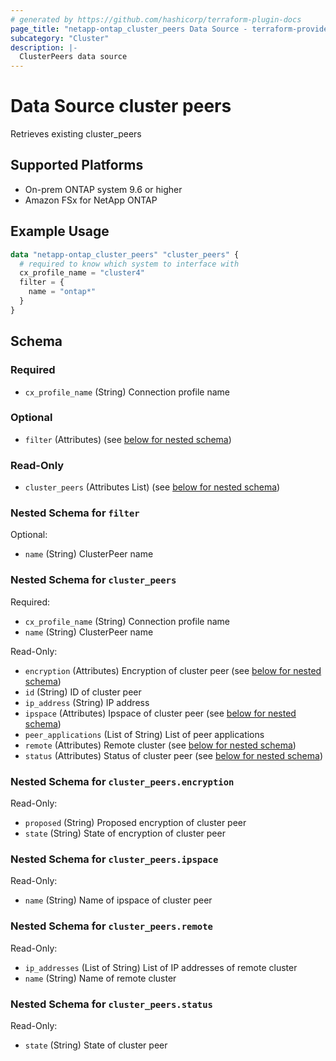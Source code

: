 ```yaml
---
# generated by https://github.com/hashicorp/terraform-plugin-docs
page_title: "netapp-ontap_cluster_peers Data Source - terraform-provider-netapp-ontap"
subcategory: "Cluster"
description: |-
  ClusterPeers data source
---
```


# Data Source cluster peers

Retrieves existing cluster_peers

## Supported Platforms

* On-prem ONTAP system 9.6 or higher
* Amazon FSx for NetApp ONTAP

## Example Usage

```terraform
data "netapp-ontap_cluster_peers" "cluster_peers" {
  # required to know which system to interface with
  cx_profile_name = "cluster4"
  filter = {
    name = "ontap*"
  }
}
```

<!-- schema generated by tfplugindocs -->
## Schema

### Required

- `cx_profile_name` (String) Connection profile name

### Optional

- `filter` (Attributes) (see [below for nested schema](#nestedatt--filter))

### Read-Only

- `cluster_peers` (Attributes List) (see [below for nested schema](#nestedatt--cluster_peers))

<a id="nestedatt--filter"></a>

### Nested Schema for `filter`

Optional:

- `name` (String) ClusterPeer name


<a id="nestedatt--cluster_peers"></a>

### Nested Schema for `cluster_peers`

Required:

- `cx_profile_name` (String) Connection profile name
- `name` (String) ClusterPeer name

Read-Only:

- `encryption` (Attributes) Encryption of cluster peer (see [below for nested schema](#nestedatt--cluster_peers--encryption))
- `id` (String) ID of cluster peer
- `ip_address` (String) IP address
- `ipspace` (Attributes) Ipspace of cluster peer (see [below for nested schema](#nestedatt--cluster_peers--ipspace))
- `peer_applications` (List of String) List of peer applications
- `remote` (Attributes) Remote cluster (see [below for nested schema](#nestedatt--cluster_peers--remote))
- `status` (Attributes) Status of cluster peer (see [below for nested schema](#nestedatt--cluster_peers--status))

<a id="nestedatt--cluster_peers--encryption"></a>

### Nested Schema for `cluster_peers.encryption`

Read-Only:

- `proposed` (String) Proposed encryption of cluster peer
- `state` (String) State of encryption of cluster peer


<a id="nestedatt--cluster_peers--ipspace"></a>

### Nested Schema for `cluster_peers.ipspace`

Read-Only:

- `name` (String) Name of ipspace of cluster peer


<a id="nestedatt--cluster_peers--remote"></a>

### Nested Schema for `cluster_peers.remote`

Read-Only:

- `ip_addresses` (List of String) List of IP addresses of remote cluster
- `name` (String) Name of remote cluster


<a id="nestedatt--cluster_peers--status"></a>

### Nested Schema for `cluster_peers.status`

Read-Only:

- `state` (String) State of cluster peer
